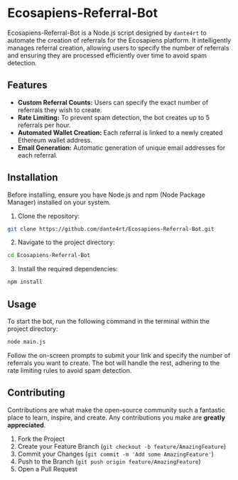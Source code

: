 # Ecosapiens-Referral-Bot

Ecosapiens-Referral-Bot is a Node.js script designed by `dante4rt` to automate the creation of referrals for the Ecosapiens platform. It intelligently manages referral creation, allowing users to specify the number of referrals and ensuring they are processed efficiently over time to avoid spam detection.

## Features

- **Custom Referral Counts:** Users can specify the exact number of referrals they wish to create.
- **Rate Limiting:** To prevent spam detection, the bot creates up to 5 referrals per hour.
- **Automated Wallet Creation:** Each referral is linked to a newly created Ethereum wallet address.
- **Email Generation:** Automatic generation of unique email addresses for each referral.

## Installation

Before installing, ensure you have Node.js and npm (Node Package Manager) installed on your system.

1. Clone the repository:

```bash
git clone https://github.com/dante4rt/Ecosapiens-Referral-Bot.git
```

2. Navigate to the project directory:

```bash
cd Ecosapiens-Referral-Bot
```

3. Install the required dependencies:

```bash
npm install
```

## Usage

To start the bot, run the following command in the terminal within the project directory:

```bash
node main.js
```

Follow the on-screen prompts to submit your link and specify the number of referrals you want to create. The bot will handle the rest, adhering to the rate limiting rules to avoid spam detection.

## Contributing

Contributions are what make the open-source community such a fantastic place to learn, inspire, and create. Any contributions you make are **greatly appreciated**.

1. Fork the Project
2. Create your Feature Branch (`git checkout -b feature/AmazingFeature`)
3. Commit your Changes (`git commit -m 'Add some AmazingFeature'`)
4. Push to the Branch (`git push origin feature/AmazingFeature`)
5. Open a Pull Request
